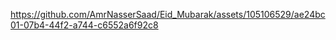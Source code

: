   

https://github.com/AmrNasserSaad/Eid_Mubarak/assets/105106529/ae24bc01-07b4-44f2-a744-c6552a6f92c8

